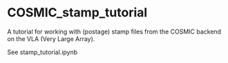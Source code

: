 # COSMIC\_stamp\_tutorial

A tutorial for working with (postage) stamp files from the COSMIC backend on the VLA (Very Large Array).

See stamp\_tutorial.ipynb